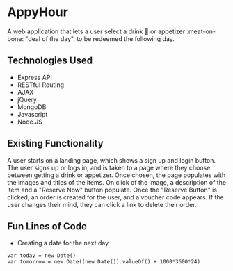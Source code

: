 # AppyHour
A web application that lets a user select a drink :beer: or appetizer :meat-on-bone: "deal of the day", to be redeemed the following day.  

## Technologies Used
* Express API
* RESTful Routing
* AJAX
* jQuery
* MongoDB
* Javascript
* Node.JS

## Existing Functionality
A user starts on a landing page, which shows a sign up and login button. The user signs up or logs in, and is taken to a page where they choose between getting a drink or appetizer. Once chosen, the page populates with the images and titles of the items. On click of the image, a description of the item and a "Reserve Now" button populate. Once the "Reserve Button" is clicked, an order is created for the user, and a voucher code appears. If the user changes their mind, they can click a link to delete their order.

## Fun Lines of Code
* Creating a date for the next day

```
var today = new Date()
var tomorrow = new Date((new Date()).valueOf() + 1000*3600*24)

```

